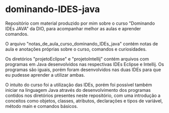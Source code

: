 # dominando-IDES-java
Repositório com material produzido por mim sobre o curso "Dominando IDEs JAVA" da DIO, para acompanhar melhor as aulas e aprender comandos.

O arquivo "notas_de_aula_curso_dominando_IDEs_java" contém notas de aula e anotações próprias sobre o curso, comandos e curiosidades.

Os diretórios "projetoEclipse" e "projetoIntellij" contém arquivos com programas em Java desenvolvidos nas respectivas IDEs Eclipse e Intellij. Os programas são iguais, porém foram desenvolvidos nas duas IDEs para que eu pudesse aprender a utilizar ambas.

O intuito do curso foi a utilização das IDEs, porém foi possível também iniciar na linguagem Java através do desenvolvimento dos programas contidos nos diretórios presentes neste repositório, com uma introdução a conceitos como objetos, classes, atributos, declarações e tipos de variável, método main e comandos básicos.
